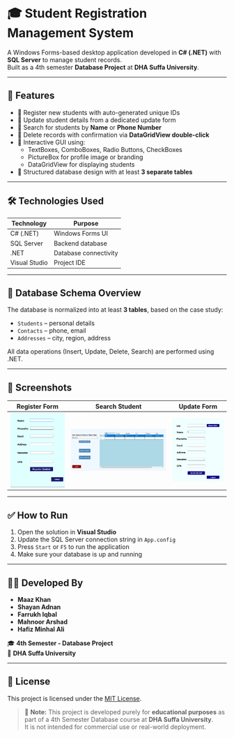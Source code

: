 # 🎓 Student Registration Management System

A Windows Forms-based desktop application developed in **C# (.NET)** with **SQL Server** to manage student records.  
Built as a 4th semester **Database Project** at **DHA Suffa University**.

---

## 🚀 Features

- 🔹 Register new students with auto-generated unique IDs
- 🔹 Update student details from a dedicated update form
- 🔹 Search for students by **Name** or **Phone Number**
- 🔹 Delete records with confirmation via **DataGridView double-click**
- 🔹 Interactive GUI using:
  - TextBoxes, ComboBoxes, Radio Buttons, CheckBoxes
  - PictureBox for profile image or branding
  - DataGridView for displaying students
- 🔹 Structured database design with at least **3 separate tables**

---

## 🛠️ Technologies Used

| Technology    | Purpose               |
| ------------- | --------------------- |
| C# (.NET)     | Windows Forms UI      |
| SQL Server    | Backend database      |
| .NET       | Database connectivity |
| Visual Studio | Project IDE           |

---

## 🧩 Database Schema Overview

The database is normalized into at least **3 tables**, based on the case study:

- `Students` – personal details
- `Contacts` – phone, email
- `Addresses` – city, region, address

All data operations (Insert, Update, Delete, Search) are performed using .NET.

---

## 📸 Screenshots

| Register Form                         | Search Student                    | Update Form                       |
| ------------------------------------- | --------------------------------- | --------------------------------- |
| ![Register](screenshots/register.png) | ![Search](screenshots/search.png) | ![Update](screenshots/update.png) |

---

## ✅ How to Run

1. Open the solution in **Visual Studio**
2. Update the SQL Server connection string in `App.config`
3. Press `Start` or `F5` to run the application
4. Make sure your database is up and running

---

## 👨‍💻 Developed By

- **Maaz Khan**
- **Shayan Adnan**
- **Farrukh Iqbal**
- **Mahnoor Arshad**
- **Hafiz Minhal Ali**

🎓 **4th Semester - Database Project**  
🏫 **DHA Suffa University**

---

## 🧾 License

This project is licensed under the [MIT License](https://opensource.org/licenses/MIT).

> 📘 **Note:** This project is developed purely for **educational purposes** as part of a 4th Semester Database course at **DHA Suffa University**.  
> It is not intended for commercial use or real-world deployment.
